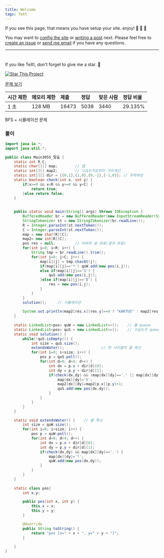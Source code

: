 ```yaml
---
title: Welcome
tags: TeXt
---
```


If you see this page, that means you have setup your site. enjoy! :ghost: :ghost: :ghost:

You may want to [config the site](https://tianqi.name/jekyll-TeXt-theme/docs/en/configuration) or [writing a post](https://tianqi.name/jekyll-TeXt-theme/docs/en/writing-posts) next. Please feel free to [create an issue](https://github.com/kitian616/jekyll-TeXt-theme/issues) or [send me email](mailto:kitian616@outlook.com) if you have any questions.

<!--more-->

---
#
#
#
#
#


If you like TeXt, don't forget to give me a star. :star2:

[![Star This Project](https://img.shields.io/github/stars/kitian616/jekyll-TeXt-theme.svg?label=Stars&style=social)](https://github.com/kitian616/jekyll-TeXt-theme/)





[문제 보기]( https://www.acmicpc.net/problem/3055)

| 시간 제한 | 메모리 제한 | 제출  | 정답 | 맞은 사람 | 정답 비율 |
| :-------- | :---------- | :---- | :--- | :-------- | :-------- |
| 1 초      | 128 MB      | 16473 | 5038 | 3440      | 29.135%   |



BFS + 시뮬레이션 문제



### 풀이

```java
import java.io.*;
import java.util.*;

public class Main3055_탈출 {
	static int R,C;
	static char[][] map;		// 맵
	static int[][] map2;		// 고슴도치로부터 거리계산
	static int[][] dir = {{0,1},{1,0},{0,-1},{-1,0}}; // 우하좌상
	static boolean check(int x, int y) {
		if(x>=0 && x<R && y>=0 && y<C) {
			return true;
		}else return false;
	}
	
	
	public static void main(String[] args) throws IOException {
		BufferedReader br = new BufferedReader(new InputStreamReader(System.in));
		StringTokenizer st = new StringTokenizer(br.readLine());
		R = Integer.parseInt(st.nextToken());
		C = Integer.parseInt(st.nextToken());
		map = new char[R][C];
		map2= new int[R][C];
		pos res = null; 		// 비버의 굴 좌표(결과 좌표)
		for(int i=0; i<R; i++) {
			String tmp = br.readLine().trim();
			for(int j=0; j<C; j++) {
				map[i][j] = tmp.charAt(j);
				if(map[i][j]=='*') quW.add(new pos(i,j));
				else if(map[i][j]=='S') {
					quS.add(new pos(i,j));
				}else if(map[i][j]=='D') {
					res = new pos(i,j);
				}
			}
		}
		solution(); 	// 시뮬레이션
        
		System.out.println(map2[res.x][res.y]==0 ? "KAKTUS" : map2[res.x][res.y]);
	}
    
	static LinkedList<pos> quW = new LinkedList<>();	// 물 queue
	static LinkedList<pos> quS = new LinkedList<>();	// 고슴도치 queue
	static void solution() {
		while(!quS.isEmpty()) {
			int size = quS.size();
			extendsWater();					// 한 사이클의 물 확산
			for(int i=0; i<size; i++) {
				pos p = quS.poll();
				for(int d=0; d<4; d++) {
					int dx = p.x + dir[d][0];
					int dy = p.y + dir[d][1];
					if(check(dx,dy) && (map[dx][dy]=='.' || map[dx][dy]=='D')){
						map[dx][dy]='S';
						map2[dx][dy]=map2[p.x][p.y]+1;
						quS.add(new pos(dx,dy));
					}
				}
			}
		}
	}

	static void extendsWater() {	// 물 확산
		int size = quW.size();
		for(int i=0; i<size; i++) {
			pos p = quW.poll();
			for(int d=0; d<4; d++) {
				int dx = p.x + dir[d][0];
				int dy = p.y + dir[d][1];
				if(check(dx,dy) && map[dx][dy]=='.') {
					map[dx][dy]='*';
					quW.add(new pos(dx,dy));
				}
			}
		}
	}
	
	static class pos{
		int x,y;

		public pos(int x, int y) {
			this.x = x;
			this.y = y;
		}

		@Override
		public String toString() {
			return "pos [x=" + x + ", y=" + y + "]";
		}
		
	}
}
```



